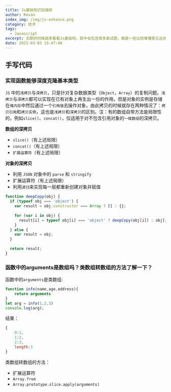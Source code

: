 ```yaml
---
title: Js基础知识加强排
author: Revan
index_img: /img/js-enhance.png
category: 技术
tags:
  - Javascript
excerpt: 无聊的时候就来看看Js基础吧，其中会包含很多面试题，都是一些比较难懂易忘且非常重要的知识点，男女老幼皆宜，看完即了解，了解即理解，理解即掌握，掌握即飞跃：D
date: 2021-03-03 15:47:48
---
```

## 手写代码
### 实现函数能够深度克隆基本类型
`JS` 中的`浅拷贝`与`深拷贝`，只是针对复杂数据类型（`Object`，`Array`）的复制问题。`浅拷贝`与`深拷贝`都可以实现在已有对象上再生出一份的作用。但是对象的实例是存储在`堆内存`中然后通过一个`引用值`去操作对象，由此拷贝的时候就存在两种情况了：`拷贝引用`和`拷贝实例`，这也是`浅拷贝`和`深拷贝`的区别。注：有的数组自带方法是局限性的，例如`slice()`、`concat()`，仅适用于对不包含引用对象的`一维数组`的深拷贝。

**数组的深拷贝**
- `slice()`（有上述局限）
- `concat()`（有上述局限）
- `扩展运算符`（有上述局限）

**对象的深拷贝**
- 利用 `JSON` 对象中的 `parse` 和 `stringify`
- 扩展运算符（有上述局限）
- 利用`递归`来实现每一层都重新创建对象并赋值

```js
function deepCopy(obj) {
  if (typeof obj === 'object') {
    var result = obj.constructor === Array ? [] : {};
    
    for (var i in obj) {
      result[i] = typeof obj[i] === 'object' ? deepCopy(obj[i]) : obj[i];
    }
  } else {
    var result = obj;
  }
  
  return result;
}
```

### 函数中的arguments是数组吗？类数组转数组的方法了解一下？
函数中的`arguments`是类数组:
```js
function info(name,age,address){
    return arguments
}
let arg = info(1,2,3)
console.log(arg);
```
结果：
```js
{
    0:1,
    1:2,
    2:3,
    length:3
}
```
类数组转数组的方法：
- 扩展运算符
- `Array.from`
- `Array.prototype.slice.apply(arguments)`

